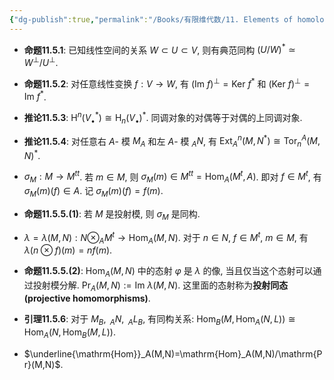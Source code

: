```yaml
---
{"dg-publish":true,"permalink":"/Books/有限维代数/11. Elements of homological Algebra 同调代数基础/11.5 对偶/","dgPassFrontmatter":true,"created":"2024-08-07T16:03:21.289+08:00","updated":"2024-08-08T21:26:38.037+08:00"}
---
```


+ **命题11.5.1**: 已知线性空间的关系 $W \subset U \subset V$, 则有典范同构 $(U/W)^*\simeq W^\perp/U^\perp$. 

+ **命题11.5.2**: 对任意线性变换 $f:V\rightarrow W$, 有 $(\mathrm{Im\ }f)^\perp=\mathrm{Ker\ }f^*$ 和 $(\mathrm{Ker\ }f)^\perp=\mathrm{Im\ }f^*$. 

+ **推论11.5.3**: $\mathrm{H}^n(V^*_\bullet)\cong\mathrm{H}_n(V_\bullet)^*$. 同调对象的对偶等于对偶的上同调对象. 

+ **推论11.5.4**: 对任意右 $A$- 模 $M_A$ 和左 $A$- 模 $_AN$, 有 $\mathrm{Ext}^{n}_{A}(M,N^*)\cong \mathrm{Tor}^{A}_{n}(M,N)^*$. 
+  $\sigma_M:M\rightarrow M^{tt}$. 若 $m \in M$, 则 $\sigma_M(m) \in M^{tt}=\mathrm{Hom}_A(M^t,A)$. 即对 $f \in M^t$, 有 $\sigma_M(m)(f) \in A$. 记 $\sigma_M(m)(f)=f(m)$. 
+ **命题11.5.5.(1)**: 若 $M$ 是投射模, 则 $\sigma_M$ 是同构. 
+  $\lambda=\lambda(M,N):N \otimes_AM^t\rightarrow \mathrm{Hom}_A(M,N)$. 对于 $n \in N,\ f \in M^t,\ m \in M$, 有 $\lambda(n\otimes f)(m)=nf(m)$. 
+ **命题11.5.5.(2)**: $\mathrm{Hom}_A(M,N)$ 中的态射 $\varphi$ 是 $\lambda$ 的像, 当且仅当这个态射可以通过投射模分解.  $\mathrm{Pr}_A(M,N):=\mathrm{Im\ }\lambda(M,N)$. 这里面的态射称为**投射同态(projective homomorphisms)**. 
+ **引理11.5.6**: 对于 $M_B,\ _AN,\ _AL_B$, 有同构关系: $\mathrm{Hom}_B\big(M,\mathrm{Hom}_A(N,L)\big)\cong\mathrm{Hom}_A\big(N,\mathrm{Hom}_B(M,L)\big)$. 
+  $\underline{\mathrm{Hom}}_A(M,N)=\mathrm{Hom}_A(M,N)/\mathrm{Pr}(M,N)$. 